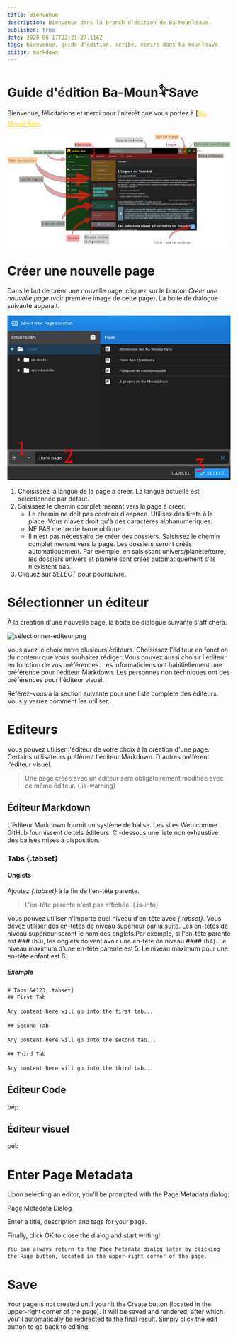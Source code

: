 ```yaml
---
title: Bienvenue
description: Bienvenue dans la branch d'édition de Ba-Moun𓅝Save.
published: true
date: 2020-06-17T22:21:27.116Z
tags: bienvenue, guide d'édition, scribe, écrire dans ba-moun𓅝save
editor: markdown
---
```


# Guide d'édition Ba-Moun𓅝Save
Bienvenue, félicitations et merci pour l'nitérêt que vous portez à [<a href="/fr/home" style="font-family:'Yatra One', 'PT-Serif', serif;color: gold" >Ba-Moun𓅝Save</a>.

![interface-de-ba-moun-save.png](/images/ba-moun-save/interface-de-ba-moun-save.png)

# Créer une nouvelle page

Dans le but de créer une nouvelle page, cliquez sur le bouton *Créer une nouvelle page* (voir première image de cette page). La boite de dialogue suivante apparait.

![creation-de-nouvelle-page.png](/images/ba-moun-save/creation-de-nouvelle-page.png)

1. Choisissez la langue de la page à créer. La langue actuelle est sélectionnée par défaut.
2. Saisissez le chemin complet menant vers la page à créer.
   * Le chemin ne doit pas contenir d'espace. Utilisez des tirets à la place. Vous n'avez droit qu'à des caractères alphanumériques.
   * NE PAS mettre de barre oblique.
   * Il n'est pas nécessaire de créer des dossiers. Saisissez le chemin complet menant vers la page. Les dossiers seront créés automatiquement. Par exemple, en saisissant univers/planète/terre, les dossiers univers et planète sont créés automatiquement s'ils n'existent pas.
3. Cliquez sur *SELECT* pour poursuivre.

# Sélectionner un éditeur

À la création d'une nouvelle page, la boîte de dialogue suivante s'affichera.

![sélectionner-editeur.png](/images/ba-moun-save/sélectionner-editeur.png)

Vous avez le choix entre plusieurs éditeurs. Choisissez l'éditeur en fonction du contenu que vous souhaitez rédiger. Vous pouvez aussi choisir l'éditeur en fonction de vos préférences. Les informaticiens ont habitiellement une préférence pour l'éditeur Markdown. Les personnes non techniques ont des préférences pour l'éditeur visuel.

Référez-vous à la section suivante pour une liste complète des éditeurs. Vous y verrez comment les utiliser.

# Editeurs

Vous pouvez utiliser l'éditeur de votre choix à la création d'une page. Certains utilisateurs préfèrent l'éditeur Markdown. D'autres préfèrent l'éditeur visuel.

> Une page créée avec un éditeur sera obligatoirement modifiée avec ce même éditeur.
{.is-warning}

## Éditeur Markdown

L'éditeur Markdown fournit un système de balise. Les sites Web comme GitHub fournissent de tels éditeurs. Ci-dessous une liste non exhaustive des balises mises à disposition.

### Tabs {.tabset}

####  Onglets

Ajoutez *{.tabset}* à la fin de l'en-tête parente.

> L'en-tête parente n'est pas affichée.
{.is-info}

Vous pouvez utiliser n'importe quel niveau d'en-tête avec *{.tabset}*. Vous devez utiliser des en-têtes de niveau supérieur par la suite. Les en-têtes de niveau supérieur seront le nom des onglets.Par exemple, si l'en-tête parente est ### (h3), les onglets doivent avoir une en-tête de niveau #### (h4). Le niveau maximum d'une en-tête parente est 5. Le niveau maximum pour une en-tête enfant est 6.

##### Exemple

```
# Tabs &#123;.tabset}
## First Tab

Any content here will go into the first tab...

## Second Tab

Any content here will go into the second tab...

## Third Tab

Any content here will go into the third tab...
```

## Éditeur Code
bép

## Éditeur visuel
péb

# Enter Page Metadata

Upon selecting an editor, you'll be prompted with the Page Metadata dialog:

Page Metadata Dialog

Enter a title, description and tags for your page.

Finally, click OK to close the dialog and start writing!

    You can always return to the Page Metadata dialog later by clicking the Page button, located in the upper-right corner of the page.

# Save

Your page is not created until you hit the Create button (located in the upper-right corner of the page). It will be saved and rendered, after which you'll automatically be redirected to the final result. Simply click the edit button to go back to editing!